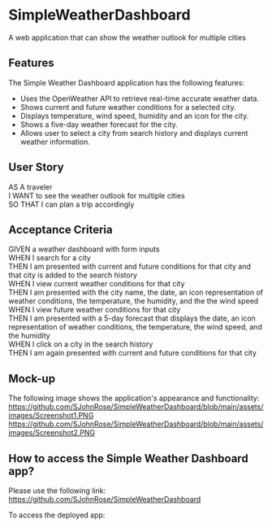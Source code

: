 # SimpleWeatherDashboard
A web application that can show the weather outlook for multiple cities

## Features
The Simple Weather Dashboard application has the following features:
* Uses the OpenWeather API to retrieve real-time accurate weather data.
* Shows current and future weather conditions for a selected city.
* Displays temperature, wind speed, humidity and an icon for the city. 
* Shows a five-day weather forecast for the city.
* Allows user to select a city from search history and displays current weather information.


## User Story
AS A traveler  
I WANT to see the weather outlook for multiple cities  
SO THAT I can plan a trip accordingly  

## Acceptance Criteria
GIVEN a weather dashboard with form inputs  
WHEN I search for a city  
THEN I am presented with current and future conditions for that city and that city is added to the search history  
WHEN I view current weather conditions for that city  
THEN I am presented with the city name, the date, an icon representation of weather conditions, the temperature, the humidity, and the the wind speed  
WHEN I view future weather conditions for that city  
THEN I am presented with a 5-day forecast that displays the date, an icon representation of weather conditions, the temperature, the wind speed, and the humidity  
WHEN I click on a city in the search history  
THEN I am again presented with current and future conditions for that city  

## Mock-up
The following image shows the application's appearance and functionality:
https://github.com/SJohnRose/SimpleWeatherDashboard/blob/main/assets/images/Screenshot1.PNG
https://github.com/SJohnRose/SimpleWeatherDashboard/blob/main/assets/images/Screenshot2.PNG


## How to access the Simple Weather Dashboard app?
Please use the following link: https://github.com/SJohnRose/SimpleWeatherDashboard

To access the deployed app: 
